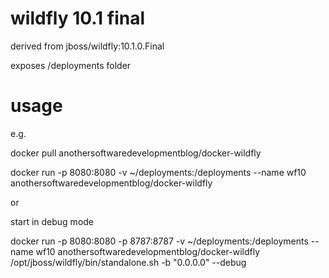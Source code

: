 
# wildfly 10.1 final

derived from jboss/wildfly:10.1.0.Final

exposes /deployments folder

# usage

e.g.

docker pull anothersoftwaredevelopmentblog/docker-wildfly

docker run -p 8080:8080 -v ~/deployments:/deployments --name wf10 anothersoftwaredevelopmentblog/docker-wildfly

or

start in debug mode

docker run -p 8080:8080 -p 8787:8787 -v ~/deployments:/deployments --name wf10 anothersoftwaredevelopmentblog/docker-wildfly /opt/jboss/wildfly/bin/standalone.sh -b "0.0.0.0" --debug


